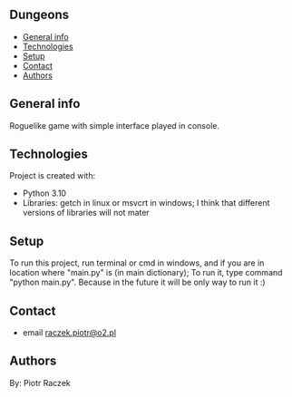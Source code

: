 ## Dungeons
* [General info](#general-info)
* [Technologies](#technologies)
* [Setup](#setup)
* [Contact](#contact)
* [Authors](#authors)

## General info
Roguelike game with simple interface played in console.
	
## Technologies
Project is created with:
* Python 3.10
* Libraries: getch in linux or msvcrt in windows; I think that different versions of libraries will not mater
	
## Setup
To run this project, run terminal or cmd in windows, and if you are in location where "main.py" is (in main dictionary); To run it, type command "python main.py".
Because in the future it will be only way to run it :)

## Contact
* email raczek.piotr@o2.pl

## Authors
By: Piotr Raczek